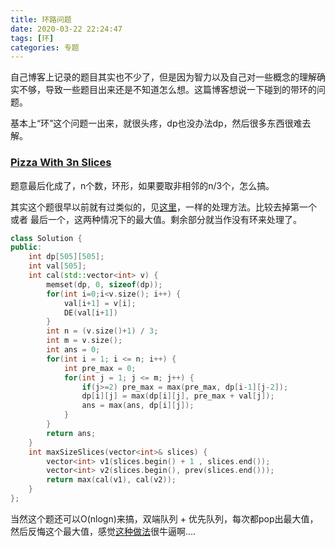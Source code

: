 ```yaml
---
title: 环路问题
date: 2020-03-22 22:24:47
tags: [环]
categories: 专题
---
```


自己博客上记录的题目其实也不少了，但是因为智力以及自己对一些概念的理解确实不够，导致一些题目出来还是不知道怎么想。这篇博客想说一下碰到的带环的问题。

<!--more-->

基本上“环”这个问题一出来，就很头疼，dp也没办法dp，然后很多东西很难去解。

### [Pizza With 3n Slices](https://leetcode.com/problems/pizza-with-3n-slices)

题意最后化成了，n个数，环形，如果要取非相邻的n/3个，怎么搞。

其实这个题很早以前就有过类似的，见[这里](https://leetcode.com/problems/house-robber-ii/submissions/)，一样的处理方法。比较去掉第一个 或者 最后一个，这两种情况下的最大值。剩余部分就当作没有环来处理了。

```c++
class Solution {
public:
    int dp[505][505];
    int val[505];
    int cal(std::vector<int> v) {
        memset(dp, 0, sizeof(dp));
        for(int i=0;i<v.size(); i++) {
            val[i+1] = v[i];
            DE(val[i+1])
        }
        int n = (v.size()+1) / 3;
        int m = v.size();
        int ans = 0;
        for(int i = 1; i <= n; i++) {
            int pre_max = 0;
            for(int j = 1; j <= m; j++) {
                if(j>=2) pre_max = max(pre_max, dp[i-1][j-2]);
                dp[i][j] = max(dp[i][j], pre_max + val[j]);
                ans = max(ans, dp[i][j]);
            }
        }
        return ans;
    }
    int maxSizeSlices(vector<int>& slices) {
        vector<int> v1(slices.begin() + 1 , slices.end());
        vector<int> v2(slices.begin(), prev(slices.end()));
        return max(cal(v1), cal(v2));
    }
};
```

当然这个题还可以O(nlogn)来搞，双端队列 + 优先队列，每次都pop出最大值，然后反悔这个最大值，感觉[这种做法](https://leetcode-cn.com/problems/pizza-with-3n-slices/solution/shuang-xiang-lian-biao-tan-xin-suan-fa-shi-jian-fu/)很牛逼啊….